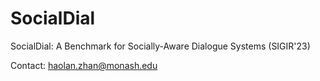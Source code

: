 # SocialDial
SocialDial: A Benchmark for Socially-Aware Dialogue Systems (SIGIR'23)

Contact: haolan.zhan@monash.edu
